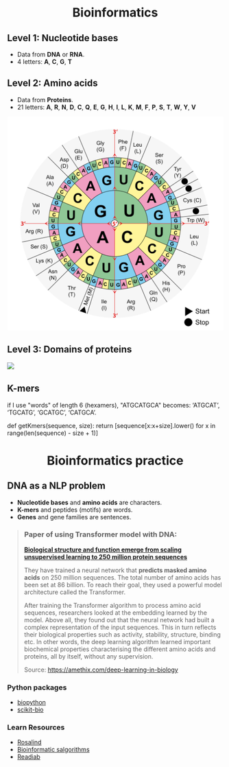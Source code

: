 <h1 align="center">Bioinformatics</h1>

## Level 1: Nucleotide bases
- Data from **DNA** or **RNA**.
- 4 letters: **A**, **C**, **G**, **T**

## Level 2: Amino acids
- Data from **Proteins**.
- 21 letters: **A**, **R**, **N**, **D**, **C**, **Q**, **E**, **G**, **H**, **I**, **L**, **K**, **M**, **F**, **P**, **S**, **T**, **W**, **Y**, **V**

![](img/aminoacids.svg)

## Level 3: Domains of proteins

![](https://genetics564.weebly.com/uploads/8/6/5/7/865764/101986_orig.gif)

## K-mers
if I use "words" of length 6 (hexamers), "ATGCATGCA" becomes: ‘ATGCAT’, ‘TGCATG’, ‘GCATGC’, ‘CATGCA’.

def getKmers(sequence, size):
    return [sequence[x:x+size].lower() for x in range(len(sequence) - size + 1)]



# <center> Bioinformatics practice

## DNA as a NLP problem

- **Nucleotide bases** and **amino acids** are characters.
- **K-mers** and peptides (motifs) are words.
- **Genes** and gene families are sentences.


> ### Paper of using Transformer model with DNA:
> **[Biological structure and function emerge from scaling unsupervised learning to 250 million protein sequences](https://doi.org/10.1101/622803)**
>
>  They have trained a neural network that **predicts masked amino acids** on 250 million sequences.  The total number of amino acids has been set at 86 billion. To reach their goal, they used a powerful model architecture called the Transformer.
>
> After training the Transformer algorithm to process amino acid sequences, researchers looked at the embedding learned by the model. Above all, they found out that the neural network had built a complex representation of the input sequences. This in turn reflects their biological properties such as activity, stability, structure, binding etc. In other words, the deep learning algorithm learned important biochemical properties characterising the different amino acids and proteins, all by itself, without any supervision.
>
> Source: https://amethix.com/deep-learning-in-biology


### Python packages
- [biopython](https://biopython.org/)
- [scikit-bio](http://scikit-bio.org/)

### Learn Resources
- [Rosalind](http://rosalind.info)
- [Bioinformatic salgorithms](http://bioinformaticsalgorithms.com)
- [Readiab](http://readiab.org)
